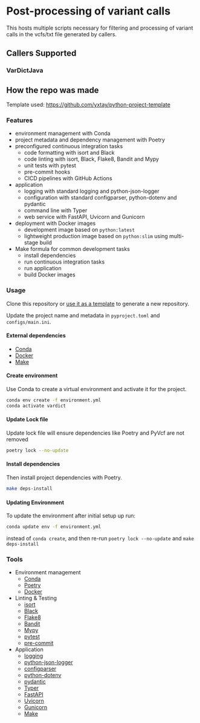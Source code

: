 # Post-processing of variant calls

This hosts multiple scripts necessary for filtering and processing of variant calls in the vcfs/txt file generated by callers.

## Callers Supported

### VarDictJava

## How the repo was made

Template used: https://github.com/yxtay/python-project-template

### Features

- environment management with Conda
- project metadata and dependency management with Poetry
- preconfigured continuous integration tasks
  - code formatting with isort and Black
  - code linting with isort, Black, Flake8, Bandit and Mypy
  - unit tests with pytest
  - pre-commit hooks
  - CICD pipelines with GitHub Actions
- application
  - logging with standard logging and python-json-logger
  - configuration with standard configparser, python-dotenv and pydantic
  - command line with Typer
  - web service with FastAPI, Uvicorn and Gunicorn
- deployment with Docker images
  - development image based on `python:latest`
  - lightweight production image based on `python:slim` using multi-stage build
- Make formula for common development tasks
  - install dependencies
  - run continuous integration tasks
  - run application
  - build Docker images

### Usage

Clone this repository or [use it as a template][generate] to generate a new repository.

Update the project name and metadata in `pyproject.toml` and `configs/main.ini`.

#### External dependencies

- [Conda][conda]
- [Docker][docker]
- [Make][make]

#### Create environment

Use Conda to create a virtual environment and activate it for the project.

```bash
conda env create -f environment.yml
conda activate vardict
```

#### Update Lock file 

Update lock file will ensure dependencies like Poetry and PyVcf are not removed 
```bash 
poetry lock --no-update
```
#### Install dependencies

Then install project dependencies with Poetry.

```bash
make deps-install
```

#### Updating Environment

To update the environment after initial setup up run: 

```bash
conda update env -f environment.yml
```

instead of `conda create`, and then re-run `poetry lock --no-update` and `make deps-install`

### Tools

- Environment management
  - [Conda][conda]
  - [Poetry][poetry]
  - [Docker][docker]
- Linting & Testing
  - [isort][isort]
  - [Black][black]
  - [Flake8][flake8]
  - [Bandit][bandit]
  - [Mypy][mypy]
  - [pytest][pytest]
  - [pre-commit][pre-commit]
- Application
  - [logging][logging]
  - [python-json-logger][python-json-logger]
  - [configparser][configparser]
  - [python-dotenv][python-dotenv]
  - [pydantic][pydantic]
  - [Typer][typer]
  - [FastAPI][fastapi]
  - [Uvicorn][uvicorn]
  - [Gunicorn][gunicorn]
  - [Make][make]

[conda]: https://docs.conda.io/en/latest
[poetry]: https://python-poetry.org
[isort]: https://timothycrosley.github.io/isort
[black]: https://black.readthedocs.io/en/stable
[flake8]: https://flake8.pycqa.org/en/latest
[bandit]: https://github.com/PyCQA/bandit
[mypy]: http://www.mypy-lang.org
[pytest]: https://docs.pytest.org/en/stable
[pre-commit]: https://pre-commit.com
[logging]: https://docs.python.org/3/library/logging.html
[python-json-logger]: https://github.com/madzak/python-json-logger
[configparser]: https://docs.python.org/3/library/configparser.html
[python-dotenv]: https://saurabh-kumar.com/python-dotenv
[pydantic]: https://pydantic-docs.helpmanual.io
[typer]: https://typer.tiangolo.com
[fastapi]: https://fastapi.tiangolo.com
[uvicorn]: https://www.uvicorn.org
[gunicorn]: https://gunicorn.org
[make]: https://www.gnu.org/software/make
[docker]: https://www.docker.com
[generate]: https://github.com/yxtay/python-project-template/generate
